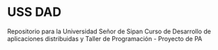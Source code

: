 # USS DAD
Repositorio para la Universidad Señor de Sipan
Curso de Desarrollo de aplicaciones distribuidas y Taller de Programación - 
Proyecto de PA
